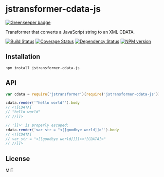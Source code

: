 # jstransformer-cdata-js

[![Greenkeeper badge](https://badges.greenkeeper.io/jstransformers/jstransformer-cdata-js.svg)](https://greenkeeper.io/)

Transformer that converts a JavaScript string to an XML CDATA.

[![Build Status](https://img.shields.io/travis/jstransformers/jstransformer-cdata-js/master.svg)](https://travis-ci.org/jstransformers/jstransformer-cdata-js)
[![Coverage Status](https://img.shields.io/codecov/c/github/jstransformers/jstransformer-cdata-js/master.svg)](https://codecov.io/gh/jstransformers/jstransformer-cdata-js)
[![Dependency Status](https://img.shields.io/david/jstransformers/jstransformer-cdata-js/master.svg)](http://david-dm.org/jstransformers/jstransformer-cdata-js)
[![NPM version](https://img.shields.io/npm/v/jstransformer-cdata-js.svg)](https://www.npmjs.org/package/jstransformer-cdata-js)

## Installation

    npm install jstransformer-cdata-js

## API

```js
var cdata = require('jstransformer')(require('jstransformer-cdata-js'))

cdata.render('"hello world"').body
// <![CDATA[
// "hello world"
// //]]>

// ']]>' is properly escaped:
cdata.render('var str = "<[[goodbye world]]>"').body
// <![CDATA[
// var str = "<[[goodbye world]]]]><![CDATA[>"
// //]]>
```

## License

MIT
